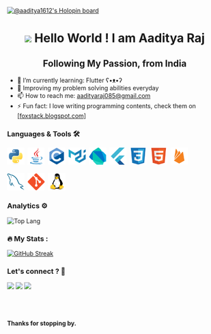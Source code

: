 [![@aaditya1612's Holopin board](https://holopin.me/aaditya1612)](https://holopin.io/@aaditya1612)

<h1 align="center"><img src="https://emojis.slackmojis.com/emojis/images/1531849430/4246/blob-sunglasses.gif?1531849430" width="30"/> Hello World ! I am Aaditya Raj </h1>

<h2 align="center">Following My Passion, from India</h2>

- 🔭 I’m currently learning: Flutter  ʕ•ᴥ•ʔ
- 🌱 Improving my problem solving abilities everyday
- 📫 How to reach me: aadityaraj085@gmail.com
- ⚡ Fun fact: I love writing programming contents, check them on <a href="https://foxstack.blogspot.com/">[foxstack.blogspot.com]</a>

### Languages & Tools 🛠

<div>
  <img src="https://github.com/devicons/devicon/blob/master/icons/python/python-original.svg" title="Python" alt="Python" width="40" height="40"/>&nbsp;
  <img src="https://github.com/devicons/devicon/blob/master/icons/java/java-original.svg" title="Java" alt="Java" width="40" height="40"/>&nbsp;
  <img src="https://github.com/devicons/devicon/blob/master/icons/c/c-original.svg" title="C" alt="C" width="40" height="40"/>&nbsp;
  <img src="https://github.com/devicons/devicon/blob/master/icons/materialui/materialui-original.svg" title="Material UI" alt="Material UI" width="40" height="40"/>&nbsp;
  <img src="https://github.com/devicons/devicon/blob/master/icons/dart/dart-original.svg" title="Dart" alt="Dart" height="40" width="40"/>&nbsp;
  <img src="https://github.com/devicons/devicon/blob/master/icons/flutter/flutter-original.svg" title="Flutter" alt="Flutter" width="40" height="40"/>&nbsp;
  <img src="https://github.com/devicons/devicon/blob/master/icons/css3/css3-original.svg"  title="CSS3" alt="CSS" width="40" height="40"/>&nbsp;
  <img src="https://github.com/devicons/devicon/blob/master/icons/html5/html5-original.svg" title="HTML5" alt="HTML" width="40" height="40"/>&nbsp;
  <img src="https://github.com/devicons/devicon/blob/master/icons/firebase/firebase-plain.svg" title="Firebase" alt="Firebase" width="40" height="40"/>&nbsp;
  <br />
  <br />
  <img src="https://github.com/devicons/devicon/blob/master/icons/mysql/mysql-original.svg" title="MySQL"  alt="MySQL" width="40" height="40"/>&nbsp;
  <img src="https://github.com/devicons/devicon/blob/master/icons/git/git-original.svg" title="Git" alt="Git" width="40" height="40"/>&nbsp;
  <img src="https://github.com/devicons/devicon/blob/master/icons/linux/linux-original.svg" title="Linux" alt="Linux" width="40" height="40"/>&nbsp;
</div>

### Analytics ⚙️
![Top Lang](https://github-readme-stats.vercel.app/api/top-langs/?username=aaditya1612&langs_count=8&theme=radical&layout=compact)

### :fire: My Stats :

[![GitHub Streak](http://github-readme-streak-stats.herokuapp.com?user=aaditya1612&theme=dark&background=090021)](https://git.io/streak-stats)
<br />


### Let's connect ? 🤝

<p align="left">
<a href="https://www.linkedin.com/in/aaditya-raj-053974188/"><img src="https://img.shields.io/badge/-aadityaraj-0077B5?style=flat&logo=Linkedin&logoColor=white"/></a>
<a href="mailto:aadityaraj085@gmail.com"><img src="https://img.shields.io/badge/-aadityaraj085@gmail.com-D14836?style=flat&logo=Gmail&logoColor=white"/></a>
<a href="https://www.instagram.com/aaditya_c16/"><img src="https://img.shields.io/badge/-@aaditya_c16-D14836?style=flat&logo=Instagram&logoColor=white"/></a>
</p>
<br />
<br />

#### Thanks for stopping by.
